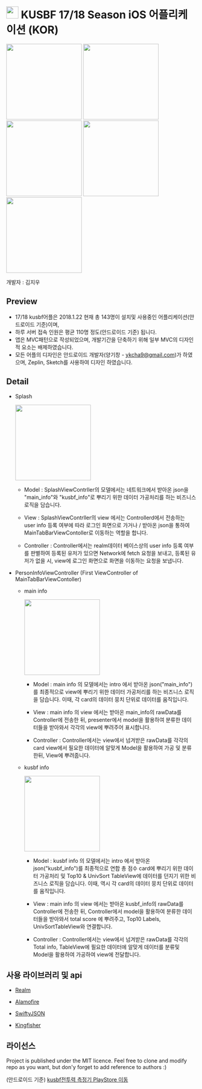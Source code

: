 <img src = "https://github.com/gichang-yang/kusbf_readme_resource/blob/master/512%20-%20Play%20Store.png" height=32/>  KUSBF 17/18 Season iOS 어플리케이션 (KOR)
====================================
<img src = "https://github.com/weststar25/KUSBF_iOS/blob/master/ScreenShot/App_Icon.png" height=200/>
<img src = "https://github.com/weststar25/KUSBF_iOS/blob/master/ScreenShot/intro.png" height=200/>
<img src = "https://github.com/weststar25/KUSBF_iOS/blob/master/ScreenShot/main_info.png" height=200/>
<img src = "https://github.com/weststar25/KUSBF_iOS/blob/master/ScreenShot/union_info.png" height=200/>
<img src = "https://github.com/weststar25/KUSBF_iOS/blob/master/ScreenShot/developer_info.png" height=200/>

개발자 : 김지우

Preview
-------
* 17/18 kusbf어플은 2018.1.22 현재 총 143명이 설치및 사용중인 어플리케이션(안드로이드 기준)이며,<br>
* 하루 서버 접속 인원은 평균 110명 정도(안드로이드 기준) 됩니다.<br>
* 앱은 MVC패턴으로 작성되었으며, 개발기간을 단축하기 위해 일부 MVC의 디자인적 요소는 배제하였습니다.<br>
* 모든 어플의 디자인은 안드로이드 개발자(양기창 - ykcha9@gmail.com)가 하였으며, Zeplin, Sketch를 사용하여 디자인 하였습니다.<br>

Detail
------
* Splash

  <img src = "https://github.com/weststar25/KUSBF_iOS/blob/master/ScreenShot/intro.png" height=200/>
  
  * Model : SplashViewContrller의 모델에서는 네트워크에서 받아온 json을 "main_info"와 "kusbf_info"로 뿌리기 위한 데이터 가공처리를 하는 비즈니스 로직을 담습니다.
  
  * View : SplashViewContrller의 view 에서는 Controllerd에서 전송하는 user info 등록 여부에 따라 로그인 화면으로 가거나 / 받아온 json을 통하여 MainTabBarViewContoller로 이동하는 
  역할을 합니다.
  
  * Controller : Controller에서는 realm데이터 베이스상의 user info 등록 여부를 판별하여 등록된 유저가 있으면 Network에 fetch 요청을 보내고, 등록된 유저가 없을 시,
  view에 로그인 화면으로 화면을 이동하는 요청을 보냅니다.
  
* PersonInfoViewController (First ViewController of MainTabBarViewContoller)

  * main info

    <img src = "https://github.com/weststar25/KUSBF_iOS/blob/master/ScreenShot/main_info.png" height=200/>
      
      * Model : main info 의 모델에서는 intro 에서 받아온 json("main_info")를 최종적으로 view에 뿌리기 위한 데이터 가공처리를 하는 비즈니스 로직을 담습니다.
      이때, 각 card의 데이터 뭉치 단위로 데이터를 움직입니다.
  
      * View : main info 의 view 에서는 받아온 main_info의 rawData를 Controller에 전송한 뒤,
      presenter에서 model을 활용하여 분류한 데이터들을 받아와서 각각의 view에 뿌려주어 표시합니다. 
  
      * Controller : Controller에서는 view에서 넘겨받은 rawData를 각각의 card view에서 필요한 데이터에 알맞게 Model을 활용하여 가공 및 분류한뒤, View에 뿌려줍니다.
      
  * kusbf info

    <img src = "https://github.com/weststar25/KUSBF_iOS/blob/master/ScreenShot/union_info.png" height=200/>  
      
      * Model : kusbf info 의 모델에서는 intro 에서 받아온 json("kusbf_info")를 최종적으로 연합 총 점수 card에 뿌리기 위한 데이터 가공처리 및 Top10 & UnivSort TableView에 데이터를 던지기 위한
      비즈니스 로직을 담습니다.
      이때, 역시 각 card의 데이터 뭉치 단위로 데이터를 움직입니다.
  
      * View : main info 의 view 에서는 받아온 kusbf_info의 rawData를 Controller에 전송한 뒤,
      Controller에서 model을 활용하여 분류한 데이터들을 받아와서 total score 에 뿌려주고, Top10 Labels, UnivSortTableView와 연결합니다. 
  
      * Controller : Controller에서는 view에서 넘겨받은 rawData를 각각의 Total info, TableView에 필요한 데이터에 알맞게 데이터를 분류및 Model을 활용하여 가공하여 
      view에 전달합니다.
        
사용 라이브러리 및 api
-----------------

  * <a href="https://github.com/realm/realm-cocoa">Realm</a>
  
  * <a href="https://github.com/Alamofire/Alamofire">Alamofire</a>
  
  * <a href="https://github.com/SwiftyJSON/SwiftyJSON">SwiftyJSON</a>
  
  * <a href="https://github.com/onevcat/Kingfisher">Kingfisher</a>
  

라이선스
------
Project is published under the MIT licence. Feel free to clone and modify repo as you want, but don'y forget to add reference to authors :)

(안드로이드 기준)
<a href="https://play.google.com/store/apps/details?id=com.notisnow.kusbf.warrior">kusbf전투력 측정기 PlayStore 이동</a>

<br><br><br>
